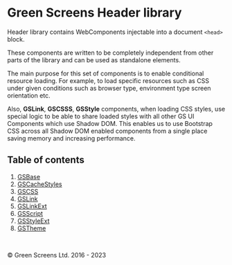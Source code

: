 # Green Screens Header library
 
Header library contains WebComponents injectable into a document ```<head>``` block.
 
These components are written to be completely independent from other parts of the library and can be used as standalone elements.
 
The main purpose for this set of components is to enable conditional resource loading. For example, to load specific resources such as CSS under given conditions such as browser type, environment type screen orientation etc.
 
Also, **GSLink**, **GSCSSS**, **GSStyle** components, when loading CSS styles, use special logic to be able to share loaded styles with all other GS UI Components which use Shadow DOM. This enables us to use Bootstrap CSS across all Shadow DOM enabled components from a single place saving memory and increasing performance.
 
## Table of contents
 
1. [GSBase](./GSBase.md)
2. [GSCacheStyles](./GSCacheStyles.md)
3. [GSCSS](./GSCSS.md)
4. [GSLink](./GSLink.md)
5. [GSLinkExt](./GSLinkExt.md)
6. [GSScript](./GSScript.md)
7. [GSStyleExt](./GSStyleExt.md)
8. [GSTheme](./GSTheme.md)
   
<br>

&copy; Green Screens Ltd. 2016 - 2023
